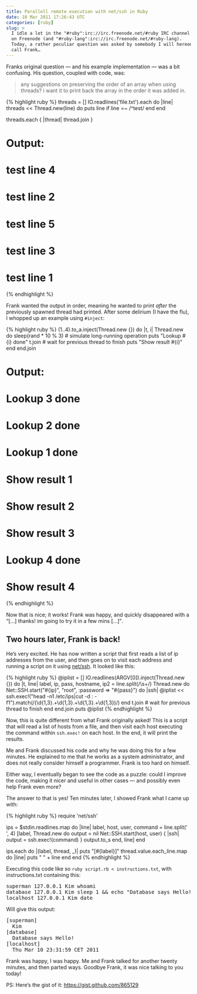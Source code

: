 ```yaml
---
title: Parallell remote execution with net/ssh in Ruby
date: 10 Mar 2011 17:26:43 UTC
categories: [ruby]
slug: >
  I idle a lot in the "#ruby":irc://irc.freenode.net/#ruby IRC channel
  on Freenode (and "#ruby-lang":irc://irc.freenode.net/#ruby-lang).
  Today, a rather peculiar question was asked by somebody I will hereon
  call Frank…
---
```


Franks original question — and his example implementation — was a bit confusing. His question, coupled with code, was:

> any suggestions on preserving the order of an array when using threads? i want it to print back the array in the order it was added in.

{% highlight ruby %}
threads = []
IO.readlines('file.txt').each do |line|
  threads << Thread.new(line) do 
    puts line if line =~ /^test/
  end
end

threads.each { |thread| thread.join }

# Output:
# test line 4
# test line 2
# test line 5
# test line 3
# test line 1
{% endhighlight %}

Frank wanted the output in order, meaning he wanted to print *after* the previously spawned thread had printed. After some delirium (I have the flu), I whopped up an example using `#inject`:

{% highlight ruby %}
(1..4).to_a.inject(Thread.new {}) do |t, i|
  Thread.new do
    sleep(rand * 10 % 3) # simulate long-running operation
    puts "Lookup #{i} done"
    t.join # wait for previous thread to finish
    puts "Show result #{i}"
  end
end.join

# Output:
# Lookup 3 done
# Lookup 2 done
# Lookup 1 done
# Show result 1
# Show result 2
# Show result 3
# Lookup 4 done
# Show result 4
{% endhighlight %}

Now that is nice; it works! Frank was happy, and quickly disappeared with a <q>[…] thanks! im going to try it in a few mins […]</q>.

## Two hours later, Frank is back!
He’s very excited. He has now written a script that first reads a list of ip addresses from the user, and then goes on to visit each address and running a script on it using [net/ssh](https://github.com/net-ssh/net-ssh). It looked like this:

{% highlight ruby %}
@iplist = []
IO.readlines(ARGV[0]).inject(Thread.new {}) do |t, line|
  label, ip, pass, hostname, ip2 = line.split(/\s+/)
  Thread.new do
    Net::SSH.start("#{ip}", "root", :password => "#{pass}") do |ssh|
      @iplist << ssh.exec!("head -n1 /etc/ips|cut -d : -f1").match(/(\d{1,3}\.+\d{1,3}\.+\d{1,3}\.+\d{1,3})/)
    end
    t.join # wait for previous thread to finish
  end
end.join
puts @iplist
{% endhighlight %}

Now, this is quite different from what Frank originally asked! This is a script that will read a list of hosts from a file, and then visit each host executing the command within `ssh.exec!` on each host. In the end, it will print the results.

Me and Frank discussed his code and why he was doing this for a few minutes. He explained to me that he works as a system administrator, and does not really consider himself a programmer. Frank is too hard on himself.

Either way, I eventually began to see the code as a puzzle: could I improve the code, making it nicer and useful in other cases — and possibly even help Frank even more?

The answer to that is yes! Ten minutes later, I showed Frank what I came up with:

{% highlight ruby %}
require 'net/ssh'

ips = $stdin.readlines.map do |line|
  label, host, user, command = line.split(' ', 4)
  [label, Thread.new do
    output = nil
    Net::SSH.start(host, user) { |ssh| output = ssh.exec!(command) }
    output.to_s
  end, line]
end

ips.each do |(label, thread, _)|
  puts "[#{label}]"
  thread.value.each_line.map do |line|
    puts "  " + line
  end
end
{% endhighlight %}

Executing this code like so `ruby script.rb < instructions.txt`, with instructions.txt containing this:

<div class="highlight"><pre>superman 127.0.0.1 Kim whoami
database 127.0.0.1 Kim sleep 1 &amp;&amp; echo "Database says Hello!"
localhost 127.0.0.1 Kim date</pre></div>

Will give this output:
<div class="highlight"><pre>[superman]
  Kim
[database]
  Database says Hello!
[localhost]
  Thu Mar 10 23:31:59 CET 2011</pre></div>

Frank was happy, I was happy. Me and Frank talked for another twenty minutes, and then parted ways. Goodbye Frank, it was nice talking to you today!

PS: Here’s the gist of it: https://gist.github.com/865129

